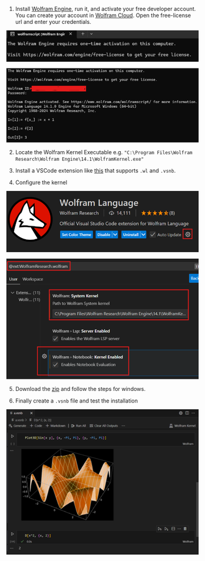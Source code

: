 1. Install [Wolfram Engine](https://www.wolfram.com/engine/index.php.es?source=footer), run it, and activate your free developer account. You can create your account in [Wolfram Cloud](https://www.wolframcloud.com/). Open the free-license url and enter your credentials.

![alt text](assets/image.png)


![alt text](assets/image-1.png)

2. Locate the Wolfram Kernel Executable e.g. 
`"C:\Program Files\Wolfram Research\Wolfram Engine\14.1\WolframKernel.exe"`

3. Install a VSCode extension like [this](https://marketplace.visualstudio.com/items?itemName=WolframResearch.wolfram) that supports `.wl` and `.vsnb`.

4. Configure the kernel

![alt text](assets/image-4.png)

![alt text](assets/image-3.png)

5. Download the [zip](https://github.com/WolframResearch/WolframLanguageForJupyter?tab=readme-ov-file#method-1-using-wolframscript) and follow the steps for windows.

6. Finally create a `.vsnb` file and test the installation

 ![alt text](assets/img_sin_plot.png)








 


